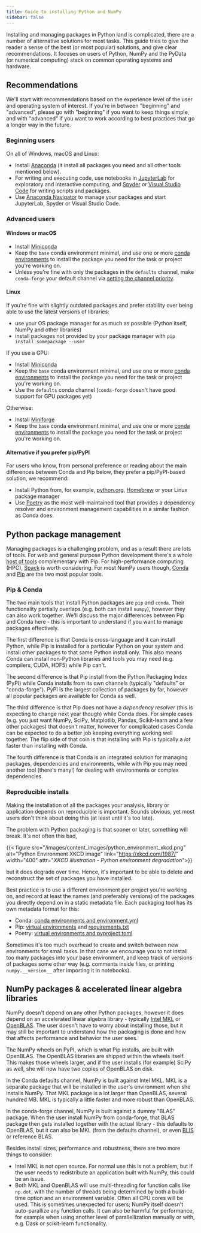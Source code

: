 ```yaml
---
title: Guide to installing Python and NumPy
sidebar: false
---
```


Installing and managing packages in Python land is complicated, there are a number of alternative solutions for most tasks. This guide tries to give the reader a sense of the best (or most popular) solutions, and give clear recommendations. It focuses on users of Python, NumPy and the PyData (or numerical computing) stack on common operating systems and hardware.

## Recommendations

We'll start with recommendations based on the experience level of the user and operating system of interest. If you're in between "beginning" and "advanced", please go with "beginning" if you want to keep things simple, and with "advanced" if you want to work according to best practices that go a longer way in the future.

### Beginning users

On all of Windows, macOS and Linux:

- Install [Anaconda](https://www.anaconda.com/distribution/) (it install all packages you need and all other tools mentioned below).
- For writing and executing code, use notebooks in [JupyterLab](https://jupyterlab.readthedocs.io/en/stable/index.html) for exploratory and interactive computing, and [Spyder](https://www.spyder-ide.org/) or [Visual Studio Code](https://code.visualstudio.com/) for writing scripts and packages.
- Use [Anaconda Navigator](https://docs.anaconda.com/anaconda/navigator/) to manage your packages and start JupyterLab, Spyder or Visual Studio Code.


### Advanced users

#### Windows or macOS

- Install [Miniconda](https://docs.conda.io/en/latest/miniconda.html)
- Keep the `base` conda environment minimal, and use one or more [conda environments](https://docs.conda.io/projects/conda/en/latest/user-guide/tasks/manage-environments.html#) to install the package you need for the task or project you're working on.
- Unless you're fine with only the packages in the `defaults` channel, make `conda-forge` your default channel via [setting the channel priority](https://conda-forge.org/docs/user/introduction.html#how-can-i-install-packages-from-conda-forge).


#### Linux

If you're fine with slightly outdated packages and prefer stability over being able to use the latest versions of libraries:
- use your OS package manager for as much as possible (Python itself, NumPy and other libraries)
- install packages not provided by your package manager with `pip install somepackage --user`

If you use a GPU:
- Install [Miniconda](https://docs.conda.io/en/latest/miniconda.html)
- Keep the `base` conda environment minimal, and use one or more [conda environments](https://docs.conda.io/projects/conda/en/latest/user-guide/tasks/manage-environments.html#) to install the package you need for the task or project you're working on.
- Use the `defaults` conda channel (`conda-forge` doesn't have good support for GPU packages yet)

Otherwise:
- Install [Miniforge](https://github.com/conda-forge/miniforge)
- Keep the `base` conda environment minimal, and use one or more [conda environments](https://docs.conda.io/projects/conda/en/latest/user-guide/tasks/manage-environments.html#) to install the package you need for the task or project you're working on.


#### Alternative if you prefer pip/PyPI

For users who know, from personal preference or reading about the main differences between Conda and Pip below, they prefer a pip/PyPI-based solution, we recommend:
- Install Python from, for example, [python.org](https://www.python.org/downloads/), [Homebrew](https://brew.sh/) or your Linux package manager
- Use [Poetry](https://python-poetry.org/) as the most well-maintained tool that provides a dependency resolver and environment management capabilities in a similar fashion as Conda does.


## Python package management

Managing packages is a challenging problem, and as a result there are lots of tools. For web and general purpose Python development there's a whole [host of tools](https://packaging.python.org/guides/tool-recommendations/) complementary with Pip. For high-performance computing (HPC), [Spack](https://github.com/spack/spack) is worth considering. For most NumPy users though, [Conda](https://conda.io/en/latest/) and [Pip](https://pip.pypa.io/en/stable/) are the two most popular tools.


### Pip & Conda

The two main tools that install Python packages are `pip` and `conda`. Their functionality partially overlaps (e.g. both can install `numpy`), however they can also work together. We'll discuss the major differences between Pip and Conda here - this is important to understand if you want to manage packages effectively.

The first difference is that Conda is cross-language and it can install Python, while Pip is installed for a particular Python on your system and install other packages to that same Python install only. This also means Conda can install non-Python libraries and tools you may need (e.g. compilers, CUDA, HDF5) while Pip can't.

The second difference is that Pip install from the Python Packaging Index (PyPI) while Conda installs from its own channels (typically "defaults" or "conda-forge"). PyPI is the largest collection of packages by far, however all popular packages are available for Conda as well.

The third difference is that Pip does not have a _dependency resolver_ (this is expecting to change next year though) while Conda does. For simple cases (e.g. you just want NumPy, SciPy, Matplotlib, Pandas, Scikit-learn and a few other packages) that doesn't matter, however for complicated cases Conda can be expected to do a better job keeping everything working well together.  The flip side of that coin is that installing with Pip is typically a _lot_ faster than installing with Conda.

The fourth difference is that Conda is an integrated solution for managing packages, dependencies and environments, while with Pip you may need another tool (there's many!) for dealing with environments or complex dependencies.


### Reproducible installs

Making the installation of all the packages your analysis, library or application depends on reproducible is important. Sounds obvious, yet most users don't think about doing this (at least until it's too late).

The problem with Python packaging is that sooner or later, something will break. It's not often this bad,

{{< figure src="/images/content_images/python_environment_xkcd.png" alt="Python Environment XKCD image" link="https://xkcd.com/1987/" width="400" attr="_XKCD illustration - Python environment degradation_">}}

but it does degrade over time. Hence, it's important to be able to delete and reconstruct the set of packages you have installed.

Best practice is to use a different environment per project you're working on, and record at least the names (and preferably versions) of the packages you directly depend on in a static metadata file. Each packaging tool has its own metadata format for this:
- Conda: [conda environments and environment.yml](https://docs.conda.io/projects/conda/en/latest/user-guide/tasks/manage-environments.html#)
- Pip: [virtual environments](https://docs.python.org/3/tutorial/venv.html) and [requirements.txt](https://pip.readthedocs.io/en/latest/user_guide/#requirements-files)
- Poetry: [virtual environments and pyproject.toml](https://python-poetry.org/docs/basic-usage/)

Sometimes it's too much overhead to create and switch between new environments for small tasks. In that case we encourage you to not install too many packages into your base environment, and keep track of versions of packages some other way (e.g. comments inside files, or printing `numpy.__version__` after importing it in notebooks).


## NumPy packages & accelerated linear algebra libraries

NumPy doesn't depend on any other Python packages, however it does depend on an accelerated linear algebra library - typically [Intel MKL](https://software.intel.com/en-us/mkl) or [OpenBLAS](https://www.openblas.net/).  The user doesn't have to worry about installing those, but it may still be important to understand how the packaging is done and how that affects performance and behavior the user sees.

The NumPy wheels on PyPI, which is what Pip installs, are built with OpenBLAS. The OpenBLAS libraries are shipped within the wheels itself. This makes those wheels larger, and if the user installs (for example) SciPy as well, she will now have two copies of OpenBLAS on disk.

In the Conda defaults channel, NumPy is built against Intel MKL. MKL is a separate package that will be installed in the user's environment when she installs NumPy. That MKL package is a lot larger than OpenBLAS, several hundred MB. MKL is typically a little faster and more robust than OpenBLAS.

In the conda-forge channel, NumPy is built against a dummy "BLAS" package. When the user install NumPy from conda-forge, that BLAS package then gets installed together with the actual library - this defaults to OpenBLAS, but it can also be MKL (from the defaults channel), or even [BLIS](https://github.com/flame/blis) or reference BLAS.

Besides install sizes, performance and robustness, there are two more things to consider:
- Intel MKL is not open source. For normal use this is not a problem, but if the user needs to redistribute an application built with NumPy, this could be an issue.
- Both MKL and OpenBLAS will use multi-threading for function calls like `np.dot`, with the number of threads being determined by both a build-time option and an environment variable. Often all CPU cores will be used. This is sometimes unexpected for users; NumPy itself doesn't auto-parallize any function calls. It can also be harmful for performance, for example when using another level of parallellization manually or with, e.g. Dask or scikit-learn functionality.

